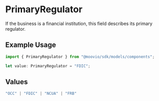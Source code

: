 # PrimaryRegulator

If the business is a financial institution, this field describes its primary regulator.

## Example Usage

```typescript
import { PrimaryRegulator } from "@moovio/sdk/models/components";

let value: PrimaryRegulator = "FDIC";
```

## Values

```typescript
"OCC" | "FDIC" | "NCUA" | "FRB"
```